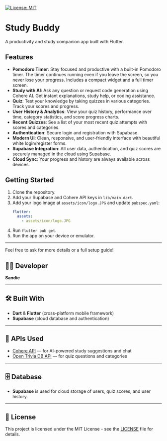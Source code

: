 [![License: MIT](https://img.shields.io/badge/License-MIT-yellow.svg)](LICENSE)

# Study Buddy
A productivity and study companion app built with Flutter.

## Features

- **Pomodoro Timer**: Stay focused and productive with a built-in Pomodoro timer. The timer continues running even if you leave the screen, so you never lose your progress. Includes a compact widget and a full timer screen.
- **Study with AI**: Ask any question or request code generation using Cohere AI. Get instant explanations, study help, or coding assistance.
- **Quiz**: Test your knowledge by taking quizzes in various categories. Track your scores and progress.
- **User History & Analytics**: View your quiz history, performance over time, category statistics, and score progress charts.
- **Recent Quizzes**: See a list of your most recent quiz attempts with scores and categories.
- **Authentication**: Secure login and registration with Supabase.
- **Modern UI**: Clean, responsive, and user-friendly interface with beautiful white login/register forms.
- **Supabase Integration**: All user data, authentication, and quiz scores are securely managed in the cloud using Supabase.
- **Cloud Sync**: Your progress and history are always available across devices.

## Getting Started

1. Clone the repository.
2. Add your Supabase and Cohere API keys in `lib/main.dart`.
3. Add your logo image at `assets/icon/logo.JPG` and update `pubspec.yaml`:
   ```yaml
   flutter:
     assets:
       - assets/icon/logo.JPG
   ```
4. Run `flutter pub get`.
5. Run the app on your device or emulator.

---

Feel free to ask for more details or a full setup guide!

## 👨‍💻 Developer
**Sandie**

---


## 🛠️ Built With
- **Dart** & **Flutter** (cross-platform mobile framework)
- **Supabase** (cloud database and authentication)

---

## 🔗 APIs Used
- [Cohere API](https://cohere.com/) — for AI-powered study suggestions and chat
- [Open Trivia DB API](https://opentdb.com/) — for quiz questions and categories

---

## 🗄️ Database
- **Supabase** is used for cloud storage of users, quiz scores, and user history.

---

## 📄 License
This project is licensed under the MIT License - see the [LICENSE](LICENSE) file for details.

